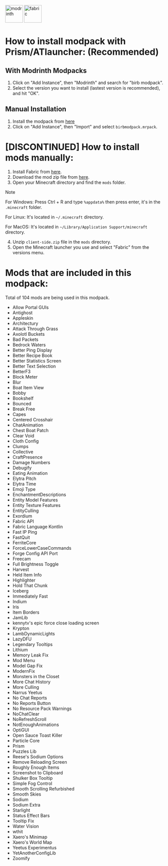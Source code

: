 <a href="https://modrinth.com/modpack/birb-modpack"><img alt="modrinth" height="56" src="https://cdn.jsdelivr.net/npm/@intergrav/devins-badges@3/assets/cozy/available/modrinth_vector.svg"></a>
<img alt="fabric" height="56" src="https://cdn.jsdelivr.net/npm/@intergrav/devins-badges@3/assets/cozy/supported/fabric_vector.svg">

# How to install modpack with Prism/ATlauncher: (Recommended)

## With Modrinth Modpacks
1. Click on "Add Instance", then "Modrinth" and search for "birb modpack".
2. Select the version you want to install (lastest version is recommended), and hit "OK".

## Manual Installation
1. Install the modpack from [here](https://modrinth.com/modpack/birb-modpack/version/0.0.7)
2. Click on "Add Instance", then "Import" and select `birbmodpack.mrpack`.

  # [DISCONTINUED] How to install mods manually:

1. Install Fabric from [here](https://fabricmc.net/use/installer/).
2. Download the mod zip file from [here](https://github.com/birbkeks/birb-modpack/releases/download/mod-zip-0.0.7/client-mods.zip).
3. Open your Minecraft directory and find the `mods` folder.

> [!NOTE]
> For Windows: Press Ctrl + R and type `%appdata%` then press enter, it's in the `.minecraft` folder.
> 
> For Linux: It's located in `~/.minecraft` directory.
>
> For MacOS: It's located in `~/Library/Application Support/minecraft` directory.
  
4. Unzip `client-side.zip` file in the `mods` directory.
5. Open the Minecraft launcher you use and select "Fabric" from the versions menu.

# Mods that are included in this modpack:
Total of 104 mods are being used in this modpack.
- Allow Portal GUIs
- Antighost
- Appleskin
- Architectury
- Attack Through Grass
- Axolotl Buckets
- Bad Packets
- Bedrock Waters
- Better Ping Display
- Better Recipe Book
- Better Statistics Screen
- Better Text Selection
- BetterF3
- Block Meter
- Blur
- Boat Item View
- Bobby
- Bookshelf
- Bounced
- Break Free
- Capes
- Centered Crosshair
- ChatAnimation
- Chest Boat Patch
- Clear Void
- Cloth Config
- Clumps
- Collective
- CraftPresence
- Damage Numbers
- Debugify
- Eating Animation
- Elytra Pitch
- Elytra Time
- Emoji Type
- EnchantmentDescriptions
- Entity Model Features
- Entity Texture Features
- EntityCulling
- Exordium
- Fabric API
- Fabric Language Kontlin
- Fast IP Ping
- FastQuit
- FerriteCore
- ForceLowerCaseCommands
- Forge Config API Port
- Freecam
- Full Brightness Toggle
- Harvest
- Held Item Info
- Highlighter
- Hold That Chunk
- Iceberg
- Immediately Fast
- Indium
- Iris
- Item Borders
- JamLib
- kennytv's epic force close loading screen
- Krypton
- LambDynamicLights
- LazyDFU
- Legendary Tooltips
- Lithium
- Memory Leak Fix
- Mod Menu
- Model Gap Fix
- ModernFix
- Monsters in the Closet
- More Chat History
- More Culling
- Narrus Yeetus
- No Chat Reports
- No Reports Button
- No Resource Pack Warnings
- NoChatClear
- NoRefreshScroll
- NotEnoughAnimations
- OptiGUI
- Open Sauce Toast Killer
- Particle Core 
- Prism
- Puzzles Lib
- Reese's Sodium Options
- Remove Reloading Screen 
- Roughly Enough Items
- Screenshot to Clipboard
- Shulker Box Tooltip
- Simple Fog Control
- Smooth Scrolling Refurbished
- Smooth Skies
- Sodium
- Sodium Extra
- Starlight
- Status Effect Bars
- Tooltip Fix
- Water Vision
- wthit
- Xaero's Minimap
- Xaero's World Map
- Yeetus Experimentus
- YetAnotherConfigLib
- Zoomify
